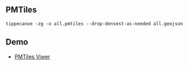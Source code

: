 ## PMTiles
```
tippecanoe -zg -o all.pmtiles --drop-densest-as-needed all.geojson
```
## Demo
- [PMTiles Viwer](https://pmtiles.io/?url=https%3A%2F%2Fshiwaku.github.io%2Ftokyo-poster-map-2024%2Fdata%2Fall.pmtiles#map=10.17/35.6757/139.5076)

